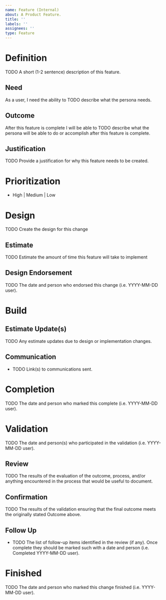 ```yaml
---
name: Feature (Internal)
about: A Product Feature.
title: ''
labels: ''
assignees: ''
type: Feature
---
```

# Definition
TODO A short (1-2 sentence) description of this feature.

## Need
As a user, I need the ability to TODO describe what the persona needs.

## Outcome
After this feature is complete I will be able to TODO describe what the persona will be able to do or accomplish after this feature is complete.

## Justification
TODO Provide a justification for why this feature needs to be created.

# Prioritization
- High | Medium | Low

# Design
TODO Create the design for this change

## Estimate
TODO Estimate the amount of time this feature will take to implement

## Design Endorsement
TODO The date and person who endorsed this change (i.e. YYYY-MM-DD user).

# Build

## Estimate Update(s)
TODO Any estimate updates due to design or implementation changes.

## Communication
- TODO Link(s) to communications sent.

# Completion
TODO The date and person who marked this complete (i.e. YYYY-MM-DD user).

# Validation
TODO The date and person(s) who participated in the validation (i.e. YYYY-MM-DD user).

## Review
TODO The results of the evaluation of the outcome, process, and/or anything encountered in the process that would be useful to document.

## Confirmation
TODO The results of the validation ensuring that the final outcome meets the originally stated Outcome above.

## Follow Up
- TODO The list of follow-up items identified in the review (if any). Once complete they should be marked such with a date and person (i.e. Completed YYYY-MM-DD user).

# Finished
TODO The date and person who marked this change finished (i.e. YYYY-MM-DD user).
